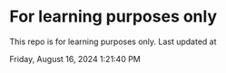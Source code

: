 # For learning purposes only
This repo is for learning purposes only.
Last updated at

Friday, August 16, 2024 1:21:40 PM

